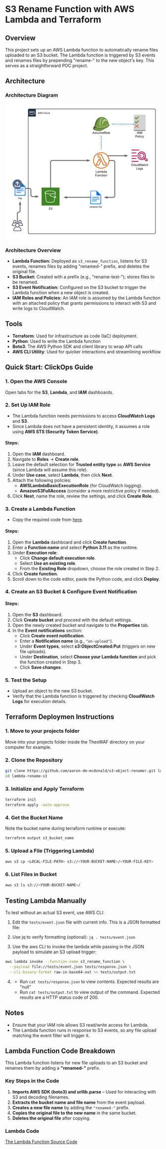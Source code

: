 # S3 Rename Function with AWS Lambda and Terraform

## Overview

This project sets up an AWS Lambda function to automatically rename files uploaded to an S3 bucket. The Lambda function is triggered by S3 events and renames files by prepending "rename-" to the new object's key. This serves as a straightforward POC project.

## Architecture

### Architecture Diagram
![Diagram](assets/s3-renamer-v3.png)

### Architecture Overview

- **Lambda Function:** Deployed as `s3_rename_function`, listens for S3 events, renames files by adding "renamed-" prefix, and deletes the original file.
- **S3 Bucket:** Created with a prefix (e.g., "rename-test-"); stores files to be renamed.
- **S3 Event Notification:** Configured on the S3 bucket to trigger the Lambda function when a new object is created.
- **IAM Roles and Policies:** An IAM role is assumed by the Lambda function with an attached policy that grants permissions to interact with S3 and write logs to CloudWatch.




## Tools

- **Terraform**: Used for infrastructure as code (IaC) deployment.
- **Python**: Used to write the Lambda function
- **Boto3**: The AWS Python SDK and client library to wrap API calls
- **AWS CLI Utility**: Used for quicker interactions and streamlining workflow

## Quick Start: ClickOps Guide


### **1. Open the AWS Console**  
Open tabs for the **S3**, **Lambda**, and **IAM** dashboards.  

### **2. Set Up IAM Role**  
- The Lambda function needs permissions to access **CloudWatch Logs** and **S3**.  
- Since Lambda does not have a persistent identity, it assumes a role using **AWS STS (Security Token Service)**.  

#### **Steps:**  
1. Open the **IAM** dashboard.  
2. Navigate to **Roles** → **Create role**.  
3. Leave the default selection for **Trusted entity type** as **AWS Service** (since Lambda will assume this role).  
4. Under **Use case**, select **Lambda**, then click **Next**.  
5. Attach the following policies:  
   - **AWSLambdaBasicExecutionRole** (for CloudWatch logging).  
   - **AmazonS3FullAccess** (consider a more restrictive policy if needed).  
6. Click **Next**, name the role, review the settings, and click **Create Role**.  

### **3. Create a Lambda Function**  
- Copy the required code from [here](src/lambda_function.py).  

#### **Steps:**  
1. Open the **Lambda** dashboard and click **Create function**.  
2. Enter a **Function name** and select **Python 3.11** as the runtime.  
3. Under **Execution role**:  
   - Click **Change default execution role**.  
   - Select **Use an existing role**.  
   - From the **Existing Role** dropdown, choose the role created in Step 2.  
4. Click **Create function**.  
5. Scroll down to the code editor, paste the Python code, and click **Deploy**.  

### **4. Create an S3 Bucket & Configure Event Notification**  

#### **Steps:**  
1. Open the **S3** dashboard.  
2. Click **Create bucket** and proceed with the default settings.  
3. Open the newly created bucket and navigate to the **Properties** tab.  
4. In the **Event notifications** section:  
   - Click **Create event notification**.  
   - Enter a **Notification name** (e.g., `"on-upload"`).  
   - Under **Event types**, select **s3:ObjectCreated:Put** (triggers on new file uploads).  
   - Under **Destination**, select **Choose your Lambda function** and pick the function created in Step 3.  
   - Click **Save changes**.  

### **5. Test the Setup**  
- Upload an object to the new S3 bucket.  
- Verify that the Lambda function is triggered by checking **CloudWatch Logs** for execution details.  


## Terraform Deploymen Instructions

### 1. Move to your projects folder
Move into your projects folder inside the TheoWAF directory on your computer for example. 

### 2. Clone the Repository


```sh
git clone https://github.com/aaron-dm-mcdonald/s3-object-renamer.git lambda-rename-s3
cd lambda-rename-s3
```

### 3. Initialize and Apply Terraform

```sh
terraform init
terraform apply -auto-approve
```

### 4. Get the Bucket Name

Note the bucket name during terraform runtime or execute:

```sh
terraform output s3_bucket_name
```

### 5. Upload a File (Triggering Lambda)

```sh
aws s3 cp <LOCAL-FILE-PATH> s3://<YOUR-BUCKET-NAME>/<YOUR-FILE-KEY>
```

### 6. List Files in Bucket

```sh
aws s3 ls s3://<YOUR-BUCKET-NAME>/
```

## Testing Lambda Manually

To test without an actual S3 event, use AWS CLI:

1) Edit the ```tests/event.json``` file with current info. This is a JSON formatted file:

2) Use jq to verify formatting (optional):
```jq . tests/event.json```

3) Use the aws CLI to invoke the lambda while passing in the JSON payload to simulate an S3 upload trigger:
```sh
aws lambda invoke --function-name s3_rename_function \
  --payload file://tests/event.json tests/response.json \
  --cli-binary-format raw-in-base64-out >> tests/output.txt
```


4) 
    - Run ```cat tests/response.json``` to view contents. Expected results are "null"
    - Run ```cat tests/output.txt``` to view output of the command. Expected results are a HTTP status code of 200.
   


## Notes

- Ensure that your IAM role allows S3 read/write access for Lambda.
- The Lambda function runs in response to S3 events, so any file upload matching the event filter will trigger it.

## Lambda Function Code Breakdown

This Lambda function listens for new file uploads to an S3 bucket and renames them by adding a **"renamed-"** prefix.

### **Key Steps in the Code**
1. **Imports AWS SDK (boto3) and urllib.parse** – Used for interacting with S3 and decoding filenames.
2. **Extracts the bucket name and file name** from the event payload.
3. **Creates a new file name** by adding the `"renamed-"` prefix.
4. **Copies the original file to the new name** in the same bucket.
5. **Deletes the original file** after copying.

### **Lambda Code**
[The Lambda Function Source Code](src/lambda_function.py)




